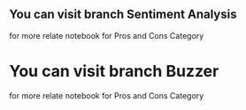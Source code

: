 ## You can visit branch Sentiment Analysis

for more relate notebook for Pros and Cons Category

# You can visit branch Buzzer

for more relate notebook for Pros and Cons Category

